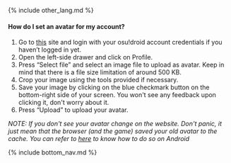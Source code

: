 {% include other_lang.md %}

#### How do I set an avatar for my account?

1. Go to [this](https://osudroid.moe/user/?action=login) site and login with your osu!droid account credentials if you haven’t logged in yet.
2. Open the left-side drawer and click on Profile.
3. Press “Select file” and select an image file to upload as avatar. Keep in mind that there is a file size limitation of around 500 KB.
4. Crop your image using the tools provided if necessary.
5. Save your image by clicking on the blue checkmark button on the bottom-right side of your screen. You won't see any feedback upon clicking it, don't worry about it.
6. Press “Upload” to upload your avatar.

*NOTE: If you don't see your avatar change on the website. Don't panic, it just mean that the browser (and the game) saved your old avatar to the cache. You can refer to [here](https://www.xda-developers.com/how-clear-app-cache-android/#:~:text=Within%20the%20app%20settings%2C%20look,Delete%20app%20data%20options%20here.) to know how to do so on Android*

<!-- Don't touch this part thank you -->
{% include bottom_nav.md %}